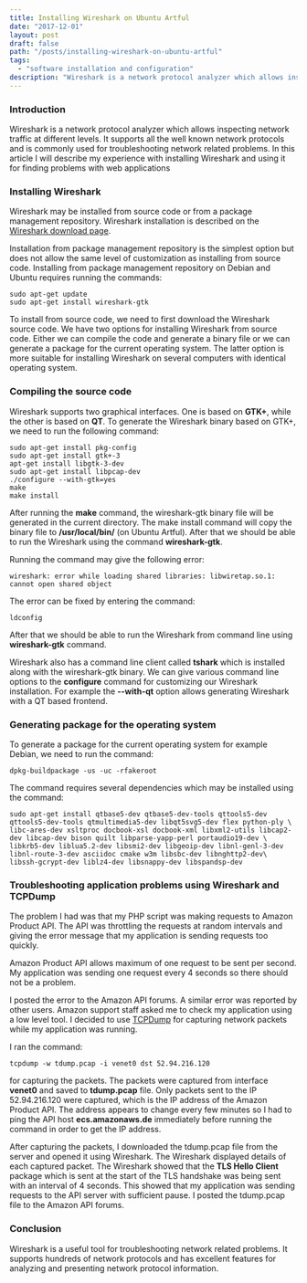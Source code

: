 ```yaml
---
title: Installing Wireshark on Ubuntu Artful
date: "2017-12-01"
layout: post
draft: false
path: "/posts/installing-wireshark-on-ubuntu-artful"
tags:
  - "software installation and configuration"
description: "Wireshark is a network protocol analyzer which allows inspecting network traffic at different levels. It supports all the well known network protocols and is commonly used for troubleshooting network related problems."
---
```


### Introduction
Wireshark is a network protocol analyzer which allows inspecting network traffic at different levels. It supports all the well known network protocols and is commonly used for troubleshooting network related problems. In this article I will describe my experience with installing Wireshark and using it for finding problems with web applications

### Installing Wireshark
Wireshark may be installed from source code or from a package management repository. Wireshark installation is described on the [Wireshark download page](https://www.wireshark.org/download.html).

Installation from package management repository is the simplest option but does not allow the same level of customization as installing from source code. Installing from package management repository on Debian and Ubuntu requires running the commands:

```
sudo apt-get update
sudo apt-get install wireshark-gtk
```

To install from source code, we need to first download the Wireshark source code. We have two options for installing Wireshark from source code. Either we can compile the code and generate a binary file or we can generate a package for the current operating system. The latter option is more suitable for installing Wireshark on several computers with identical operating system.

### Compiling the source code
Wireshark supports two graphical interfaces. One is based on **GTK+**, while the other is based on **QT**. To generate the Wireshark binary based on GTK+, we need to run the following command:

```
sudo apt-get install pkg-config
sudo apt-get install gtk+-3
apt-get install libgtk-3-dev
sudo apt-get install libpcap-dev
./configure --with-gtk=yes
make
make install
```

After running the **make** command, the wireshark-gtk binary file will be generated in the current directory. The make install command will copy the binary file to **/usr/local/bin/** (on Ubuntu Artful). After that we should be able to run the Wireshark using the command **wireshark-gtk**.

Running the command may give the following error:

```
wireshark: error while loading shared libraries: libwiretap.so.1: cannot open shared object
```

The error can be fixed by entering the command:

```
ldconfig
```

After that we should be able to run the Wireshark from command line using **wireshark-gtk** command.

Wireshark also has a command line client called **tshark** which is installed along with the wireshark-gtk binary. We can give various command line options to the **configure** command for customizing our Wireshark installation. For example the **--with-qt** option allows generating Wireshark with a QT based frontend.

### Generating package for the operating system
To generate a package for the current operating system for example Debian, we need to run the command:

```
dpkg-buildpackage -us -uc -rfakeroot
```

The command requires several dependencies which may be installed using the command:

```
sudo apt-get install qtbase5-dev qtbase5-dev-tools qttools5-dev qttools5-dev-tools qtmultimedia5-dev libqt5svg5-dev flex python-ply \
libc-ares-dev xsltproc docbook-xsl docbook-xml libxml2-utils libcap2-dev libcap-dev bison quilt libparse-yapp-perl portaudio19-dev \
libkrb5-dev liblua5.2-dev libsmi2-dev libgeoip-dev libnl-genl-3-dev libnl-route-3-dev asciidoc cmake w3m libsbc-dev libnghttp2-dev\
libssh-gcrypt-dev liblz4-dev libsnappy-dev libspandsp-dev
```

### Troubleshooting application problems using Wireshark and TCPDump
The problem I had was that my PHP script was making requests to Amazon Product API. The API was throttling the requests at random intervals and giving the error message that my application is sending requests too quickly.

Amazon Product API allows maximum of one request to be sent per second. My application was sending one request every 4 seconds so there should not be a problem.

I posted the error to the Amazon API forums. A similar error was reported by other users. Amazon support staff asked me to check my application using a low level tool. I decided to use [TCPDump](http://www.tcpdump.org/) for capturing network packets while my application was running.

I ran the command:

```
tcpdump -w tdump.pcap -i venet0 dst 52.94.216.120
```

for capturing the packets. The packets were captured from interface **venet0** and saved to **tdump.pcap** file. Only packets sent to the IP 52.94.216.120 were captured, which is the IP address of the Amazon Product API. The address appears to change every few minutes so I had to ping the API host **ecs.amazonaws.de** immediately before running the command in order to get the IP address.

After capturing the packets, I downloaded the tdump.pcap file from the server and opened it using Wireshark. The Wireshark displayed details of each captured packet. The Wireshark showed that the **TLS Hello Client** package which is sent at the start of the TLS handshake was being sent with an interval of 4 seconds. This showed that my application was sending requests to the API server with sufficient pause. I posted the tdump.pcap file to the Amazon API forums.

### Conclusion
Wireshark is a useful tool for troubleshooting network related problems. It supports hundreds of network protocols and has excellent features for analyzing and presenting network protocol information.
